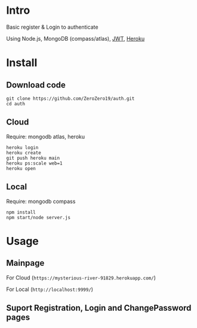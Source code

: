 # Intro
Basic register & Login to authenticate

Using Node.js, MongoDB (compass/atlas), [JWT](https://jwt.io/introduction), [Heroku](https://devcenter.heroku.com/articles/getting-started-with-nodejs)
    
# Install
## Download code
    git clone https://github.com/ZeroZero19/auth.git
    cd auth

## Cloud
Require:    mongodb atlas, heroku

    heroku login
    heroku create
    git push heroku main    
    heroku ps:scale web=1
    heroku open

## Local
Require:    mongodb compass

    npm install
    npm start/node server.js

# Usage
## Mainpage
For Cloud   (`https://mysterious-river-91829.herokuapp.com/`)

For Local   (`http://localhost:9999/`)

## Suport Registration, Login and ChangePassword pages

